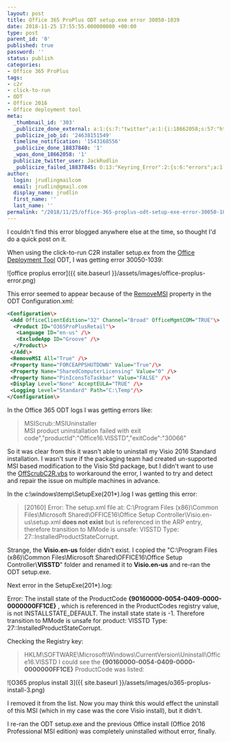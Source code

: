 ```yaml
---
layout: post
title: Office 365 ProPlus ODT setup.exe error 30050-1039
date: 2018-11-25 17:55:55.000000000 +00:00
type: post
parent_id: '0'
published: true
password: ''
status: publish
categories:
- Office 365 ProPlus
tags:
- c2r
- click-to-run
- ODT
- Office 2016
- Office deployment tool
meta:
  _thumbnail_id: '303'
  _publicize_done_external: a:1:{s:7:"twitter";a:1:{i:18662058;s:57:"https://twitter.com/JackRudlin/status/1066752363942285313";}}
  _publicize_job_id: '24638151549'
  timeline_notification: '1543168556'
  _publicize_done_18837840: '1'
  _wpas_done_18662058: '1'
  publicize_twitter_user: JackRudlin
  _publicize_failed_18837845: O:13:"Keyring_Error":2:{s:6:"errors";a:1:{s:21:"keyring-request-error";a:1:{i:0;a:6:{s:7:"headers";O:42:"Requests_Utility_CaseInsensitiveDictionary":1:{s:7:"
author:
  login: jrudlingmailcom
  email: jrudlin@gmail.com
  display_name: jrudlin
  first_name: ''
  last_name: ''
permalink: "/2018/11/25/office-365-proplus-odt-setup-exe-error-30050-1039/"
---
```

I couldn't find this error blogged anywhere else at the time, so thought I'd do a quick post on it.

When using the click-to-run C2R installer setup.ex from the [Office Deployment Tool](https://www.microsoft.com/en-us/download/details.aspx?id=49117) ODT, I was getting error 30050-1039:

![office proplus error]({{ site.baseurl }}/assets/images/office-proplus-error.png)

This error seemed to appear because of the [RemoveMSI](https://docs.microsoft.com/en-us/deployoffice/configuration-options-for-the-office-2016-deployment-tool#removemsi-element) property in the ODT Configuration.xml:

```xml
<Configuration\>  
 <Add OfficeClientEdition="32" Channel="Broad" OfficeMgmtCOM="TRUE"\>  
  <Product ID="O365ProPlusRetail"\>  
   <Language ID="en-us" /\>  
   <ExcludeApp ID="Groove" /\>  
  </Product\>  
 </Add\>  
 <RemoveMSI All="True" /\>  
 <Property Name="FORCEAPPSHUTDOWN" Value="True"/\>  
 <Property Name="SharedComputerLicensing" Value="0" /\>  
 <Property Name="PinIconsToTaskbar" Value="FALSE" /\>  
 <Display Level="None" AcceptEULA="TRUE" /\>  
 <Logging Level="Standard" Path="C:\Temp"/\>  
</Configuration\>
```

In the Office 365 ODT logs I was getting errors like:

> MSIScrub::MSIUninstaller  
> MSI product uninstallation failed with exit code\",\"productId\":\"Office16.VISSTD\",\"exitCode\":\"30066\"

So it was clear from this it wasn't able to uninstall my Visio 2016 Standard installation. I wasn't sure if the packaging team had created un-supported MSI based modification to the Visio Std package, but I didn't want to use the [OffScrubC2R.vbs](https://github.com/OfficeDev/Office-IT-Pro-Deployment-Scripts/blob/master/Office-ProPlus-Deployment/Deploy-OfficeClickToRun/OffScrubc2r.vbs) to workaround the error, I wanted to try and detect and repair the issue on multiple machines in advance.

In the c:\windows\temp\SetupExe(201\*).log I was getting this error:

> [20160] Error: The setup.xml file at: C:\Program Files (x86)\Common Files\Microsoft Shared\OFFICE16\Office Setup Controller\Visio.en-us\setup.xml **does not exist** but is referenced in the ARP entry, therefore transition to MMode is unsafe: VISSTD Type: 27::InstalledProductStateCorrupt.

Strange, the **Visio.en-us** folder didn't exist. I copied the "C:\Program Files (x86)\Common Files\Microsoft Shared\OFFICE16\Office Setup Controller\\**VISSTD**" folder and renamed it to **Visio.en-us** and re-ran the ODT setup.exe.

Next error in the SetupExe(201\*).log:

Error: The install state of the ProductCode **{90160000-0054-0409-0000-0000000FF1CE}** , which is referenced in the ProductCodes registry value, is not INSTALLSTATE\_DEFAULT. The install state state is -1. Therefore transition to MMode is unsafe for product: VISSTD Type: 27::InstalledProductStateCorrupt.

Checking the Registry key:
> HKLM\SOFTWARE\Microsoft\Windows\CurrentVersion\Uninstall\Office16.VISSTD I could see the **{90160000-0054-0409-0000-0000000FF1CE}** ProductCode was listed:

![O365 proplus install 3]({{ site.baseurl }}/assets/images/o365-proplus-install-3.png)

I removed it from the list. Now you may think this would effect the uninstall of this MSI (which in my case was the core Visio install), but it didn't.

I re-ran the ODT setup.exe and the previous Office install (Office 2016 Professional MSI edition) was completely uninstalled without error, finally.
